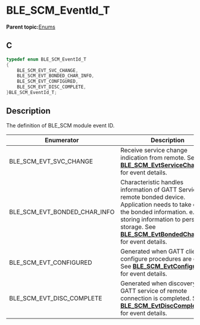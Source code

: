 # BLE\_SCM\_EventId\_T

**Parent topic:**[Enums](GUID-8D0FF4F8-B90C-48A6-80FF-2663857F8009.md)

## C

```c
typedef enum BLE_SCM_EventId_T
{
    BLE_SCM_EVT_SVC_CHANGE,
    BLE_SCM_EVT_BONDED_CHAR_INFO,
    BLE_SCM_EVT_CONFIGURED,
    BLE_SCM_EVT_DISC_COMPLETE,
}BLE_SCM_EventId_T;
```

## Description

The definition of BLE\_SCM module event ID.

|Enumerator|Description|
|----------|-----------|
|BLE\_SCM\_EVT\_SVC\_CHANGE|Receive service change indication from remote. See **[BLE\_SCM\_EvtServiceChange\_T](GUID-B2CB1EEE-31A7-45D2-BDE0-3EDC249DFF26.md)** for event details.|
|BLE\_SCM\_EVT\_BONDED\_CHAR\_INFO|Characteristic handles information of GATT Service of remote bonded device. Application needs to take care the bonded information. e.g., storing information to persistent storage. See **[BLE\_SCM\_EvtBondedCharInfo\_T](GUID-7DD89124-DA61-4A24-96E8-24FD5B16BA72.md)** for event details.|
|BLE\_SCM\_EVT\_CONFIGURED|Generated when GATT client configure procedures are done. See **[BLE\_SCM\_EvtConfigured\_T](GUID-EB23CCFB-CFC4-4DFA-A4C1-1E75554BAE27.md)** for event details.|
|BLE\_SCM\_EVT\_DISC\_COMPLETE|Generated when discovery of GATT service of remote connection is completed. See **[BLE\_SCM\_EvtDiscComplete\_T](GUID-A9C446DD-DBBD-45BF-9214-C563A69B8E9E.md)** for event details.|

